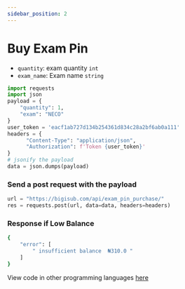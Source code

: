 ```yaml
---
sidebar_position: 2
---
```


# Buy Exam Pin

- `quantity`: exam quantity `int`
- `exam_name`: Exam name `string`


```python
import requests
import json
payload = {
    "quantity": 1,
    "exam": "NECO"
}
user_token = 'eacf1ab727d134b254361d834c28a2bf6ab0a111'
headers = {
      "Content-Type": "application/json",
      "Authorization": f'Token {user_token}'
} 
# jsonify the payload
data = json.dumps(payload)

```

### Send a post request with the payload

```python
url = "https://bigisub.com/api/exam_pin_purchase/"
res = requests.post(url, data=data, headers=headers)
```

### Response if Low Balance

```bash
{
    "error": [
        " insufficient balance  ₦310.0 "
    ]
}
```

View code in other programming languages [here](https://documenter.getpostman.com/view/18149105/2s93CRJqgM#b9b1e802-d90a-4c4e-a96f-61aae9dbcd99)